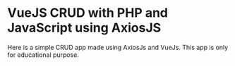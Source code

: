 # VueJS CRUD with PHP and JavaScript using AxiosJS
Here is a simple CRUD app made using AxiosJs and VueJs.
This app is only for educational purpose.
